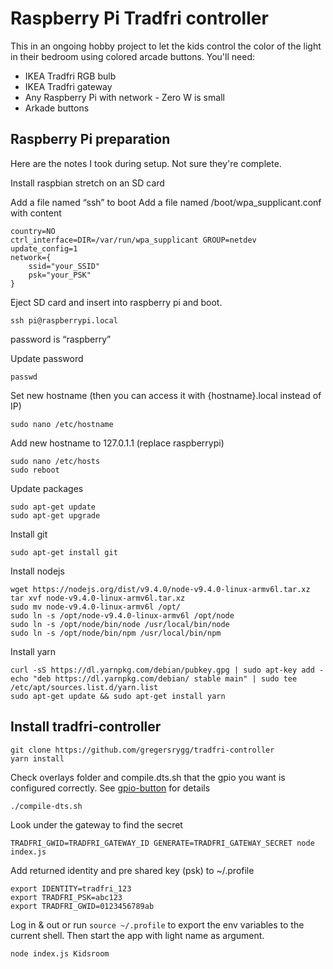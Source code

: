 # Raspberry Pi Tradfri controller

This in an ongoing hobby project to let the kids control the color of the light in their bedroom using colored arcade buttons. You'll need:

- IKEA Tradfri RGB bulb
- IKEA Tradfri gateway
- Any Raspberry Pi with network - Zero W is small
- Arkade buttons

## Raspberry Pi preparation

Here are the notes I took during setup. Not sure they're complete.

Install raspbian stretch on an SD card

Add a file named “ssh” to boot
Add a file named /boot/wpa_supplicant.conf with content

```
country=NO
ctrl_interface=DIR=/var/run/wpa_supplicant GROUP=netdev
update_config=1
network={
    ssid="your_SSID"
    psk="your_PSK"
}
```

Eject SD card and insert into raspberry pi and boot.

    ssh pi@raspberrypi.local

password is “raspberry”

Update password

    passwd

Set new hostname (then you can access it with {hostname}.local instead of IP)

    sudo nano /etc/hostname

Add new hostname to 127.0.1.1 (replace raspberrypi)

    sudo nano /etc/hosts
    sudo reboot

Update packages

    sudo apt-get update
    sudo apt-get upgrade

Install git

    sudo apt-get install git

Install nodejs

    wget https://nodejs.org/dist/v9.4.0/node-v9.4.0-linux-armv6l.tar.xz
    tar xvf node-v9.4.0-linux-armv6l.tar.xz
    sudo mv node-v9.4.0-linux-armv6l /opt/
    sudo ln -s /opt/node-v9.4.0-linux-armv6l /opt/node
    sudo ln -s /opt/node/bin/node /usr/local/bin/node
    sudo ln -s /opt/node/bin/npm /usr/local/bin/npm

Install yarn

    curl -sS https://dl.yarnpkg.com/debian/pubkey.gpg | sudo apt-key add -
    echo "deb https://dl.yarnpkg.com/debian/ stable main" | sudo tee /etc/apt/sources.list.d/yarn.list
    sudo apt-get update && sudo apt-get install yarn

## Install tradfri-controller

    git clone https://github.com/gregersrygg/tradfri-controller
    yarn install

Check overlays folder and compile.dts.sh that the gpio you want is configured correctly. See [gpio-button](https://github.com/fivdi/gpio-button) for details

    ./compile-dts.sh

Look under the gateway to find the secret

    TRADFRI_GWID=TRADFRI_GATEWAY_ID GENERATE=TRADFRI_GATEWAY_SECRET node index.js

Add returned identity and pre shared key (psk) to ~/.profile

    export IDENTITY=tradfri_123
    export TRADFRI_PSK=abc123
    export TRADFRI_GWID=0123456789ab

Log in & out or run `source ~/.profile` to export the env variables to the current shell. Then start the app with light name as argument.

    node index.js Kidsroom
